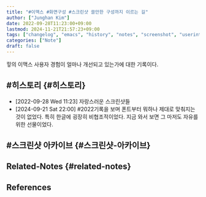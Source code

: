 ```yaml
---
title: "#이맥스 #화면구성 #스크린샷 쓸만한 구성까지 이르는 길"
author: ["Junghan Kim"]
date: 2022-09-28T11:23:00+09:00
lastmod: 2024-11-21T21:57:23+09:00
tags: ["changelog", "emacs", "history", "notes", "screenshot", "userinterface"]
categories: ["Note"]
draft: false
---
```


힣의 이맥스 사용자 경험이 얼마나 개선되고 있는가에 대한 기록이다.

<!--more-->


## #히스토리 {#히스토리}

-   <span class="timestamp-wrapper"><span class="timestamp">[2022-09-28 Wed 11:23] </span></span> 자랑스러운 스크린샷들
-   <span class="timestamp-wrapper"><span class="timestamp">[2024-09-21 Sat 22:00] </span></span> #2022기록을 보며 폰트부터 뭐하나 제대로 맞춰지는 것이 없었다. 특히 한글에 굉장히 비협조적이었다. 지금 와서 보면 그 마저도 자유를 위한 선물이었다.


## #스크린샷 아카이브 {#스크린샷-아카이브}


## Related-Notes {#related-notes}

## References

<style>.csl-entry{text-indent: -1.5em; margin-left: 1.5em;}</style><div class="csl-bib-body">
</div>
